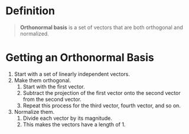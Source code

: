 
# Definition

> **Orthonormal basis** is a set of vectors that are both orthogonal and normalized.


# Getting an Orthonormal Basis

1. Start with a set of linearly independent vectors.
2. Make them orthogonal.
   1. Start with the first vector.
   2. Subtract the projection of the first vector onto the second vector from the second vector.
   3. Repeat this process for the third vector, fourth vector, and so on. 
3. Normalize them.
   1. Divide each vector by its magnitude.
   2. This makes the vectors have a length of 1.